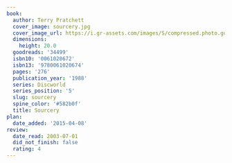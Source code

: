 ```yaml
---
book:
  author: Terry Pratchett
  cover_image: sourcery.jpg
  cover_image_url: https://i.gr-assets.com/images/S/compressed.photo.goodreads.com/books/1439607843l/34499._SY475_.jpg
  dimensions:
    height: 20.0
  goodreads: '34499'
  isbn10: '0061020672'
  isbn13: '9780061020674'
  pages: '276'
  publication_year: '1988'
  series: Discworld
  series_position: '5'
  slug: sourcery
  spine_color: '#582b0f'
  title: Sourcery
plan:
  date_added: '2015-04-08'
review:
  date_read: 2003-07-01
  did_not_finish: false
  rating: 4
---
```

